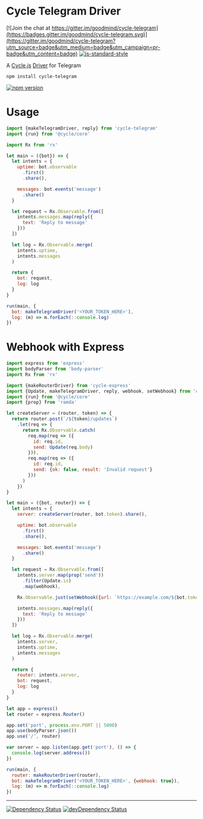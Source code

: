 # Cycle Telegram Driver

[![Join the chat at https://gitter.im/goodmind/cycle-telegram](https://badges.gitter.im/goodmind/cycle-telegram.svg)](https://gitter.im/goodmind/cycle-telegram?utm_source=badge&utm_medium=badge&utm_campaign=pr-badge&utm_content=badge) [![js-standard-style](https://img.shields.io/badge/code%20style-standard-brightgreen.svg)](http://standardjs.com/)

A  [Cycle.js](http://cycle.js.org) [Driver](http://cycle.js.org/drivers.html) for Telegram

```
npm install cycle-telegram
```

[![npm version](https://badge.fury.io/js/cycle-telegram.svg)](https://badge.fury.io/js/cycle-telegram)

# Usage

```js
import {makeTelegramDriver, reply} from 'cycle-telegram'
import {run} from '@cycle/core'

import Rx from 'rx'

let main = ({bot}) => {
  let intents = {
    uptime: bot.observable
      .first()
      .share(),

    messages: bot.events('message')
      .share()
  }

  let request = Rx.Observable.from([
    intents.messages.map(reply({
      text: 'Reply to message'
    }))
  ])

  let log = Rx.Observable.merge(
    intents.uptime,
    intents.messages
  )

  return {
    bot: request,
    log: log
  }
}

run(main, {
  bot: makeTelegramDriver('<YOUR_TOKEN_HERE>'),
  log: (m) => m.forEach(::console.log)
})
```

# Webhook with Express
```js
import express from 'express'
import bodyParser from 'body-parser'
import Rx from 'rx'

import {makeRouterDriver} from 'cycle-express'
import {Update, makeTelegramDriver, reply, webhook, setWebhook} from 'cycle-telegram'
import {run} from '@cycle/core'
import {prop} from 'ramda'

let createServer = (router, token) => {
  return router.post(`/${token}/updates`)
    .let(req => {
      return Rx.Observable.catch(
        req.map(req => ({
          id: req.id,
          send: Update(req.body)
        })),
        req.map(req => ({
          id: req.id,
          send: {ok: false, result: 'Invalid request'}
        }))
      )
    })
}

let main = ({bot, router}) => {
  let intents = {
    server: createServer(router, bot.token).share(),

    uptime: bot.observable
      .first()
      .share(),

    messages: bot.events('message')
      .share()
  }

  let request = Rx.Observable.from([
    intents.server.map(prop('send'))
      .filter(Update.is)
      .map(webhook),

    Rx.Observable.just(setWebhook({url: `https://example.com/${bot.token}/updates`})),

    intents.messages.map(reply({
      text: 'Reply to message'
    }))
  ])

  let log = Rx.Observable.merge(
    intents.server,
    intents.uptime,
    intents.messages
  )

  return {
    router: intents.server,
    bot: request,
    log: log
  }
}

let app = express()
let router = express.Router()

app.set('port', process.env.PORT || 5000)
app.use(bodyParser.json())
app.use('/', router)

var server = app.listen(app.get('port'), () => {
  console.log(server.address())
})

run(main, {
  router: makeRouterDriver(router),
  bot: makeTelegramDriver('<YOUR_TOKEN_HERE>', {webhook: true}),
  log: (m) => m.forEach(::console.log)
})
```


- - -

[![Dependency Status](https://david-dm.org/goodmind/cycle-telegram.svg)](https://david-dm.org/goodmind/cycle-telegram)
[![devDependency Status](https://david-dm.org/goodmind/cycle-telegram/dev-status.svg)](https://david-dm.org/goodmind/cycle-telegram#info=devDependencies)
